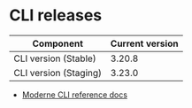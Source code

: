 # CLI releases

| Component             | Current version |
| --------------------- | --------------- |
| CLI version (Stable)  | 3.20.8          |
| CLI version (Staging) | 3.23.0          |

* [Moderne CLI reference docs](../user-documentation/moderne-cli/cli-reference.md)
